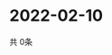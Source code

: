 # 2022-02-10
  共 0条

  <!-- BEGIN -->
  <!-- 最后更新时间Thu Feb 10 2022 19:01:52 GMT+0000 (Coordinated Universal Time) -->
  
  <!-- END -->
  
  